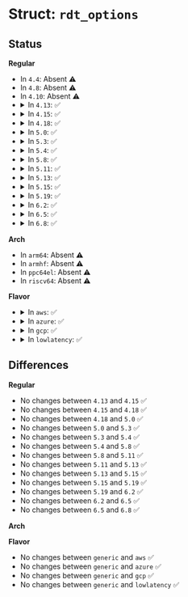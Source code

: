 # Struct: <code>rdt_options</code>

## Status
<b>Regular</b>
<ul>
<li>
In <code>4.4</code>: Absent ⚠️
</li>
<li>
In <code>4.8</code>: Absent ⚠️
</li>
<li>
In <code>4.10</code>: Absent ⚠️
</li>
<li>
<details>
<summary>In <code>4.13</code>: ✅</summary>

```c
struct rdt_options {
    char *name;
    int flag;
    bool force_off;
    bool force_on;
};
```
</details>
</li>
<li>
<details>
<summary>In <code>4.15</code>: ✅</summary>

```c
struct rdt_options {
    char *name;
    int flag;
    bool force_off;
    bool force_on;
};
```
</details>
</li>
<li>
<details>
<summary>In <code>4.18</code>: ✅</summary>

```c
struct rdt_options {
    char *name;
    int flag;
    bool force_off;
    bool force_on;
};
```
</details>
</li>
<li>
<details>
<summary>In <code>5.0</code>: ✅</summary>

```c
struct rdt_options {
    char *name;
    int flag;
    bool force_off;
    bool force_on;
};
```
</details>
</li>
<li>
<details>
<summary>In <code>5.3</code>: ✅</summary>

```c
struct rdt_options {
    char *name;
    int flag;
    bool force_off;
    bool force_on;
};
```
</details>
</li>
<li>
<details>
<summary>In <code>5.4</code>: ✅</summary>

```c
struct rdt_options {
    char *name;
    int flag;
    bool force_off;
    bool force_on;
};
```
</details>
</li>
<li>
<details>
<summary>In <code>5.8</code>: ✅</summary>

```c
struct rdt_options {
    char *name;
    int flag;
    bool force_off;
    bool force_on;
};
```
</details>
</li>
<li>
<details>
<summary>In <code>5.11</code>: ✅</summary>

```c
struct rdt_options {
    char *name;
    int flag;
    bool force_off;
    bool force_on;
};
```
</details>
</li>
<li>
<details>
<summary>In <code>5.13</code>: ✅</summary>

```c
struct rdt_options {
    char *name;
    int flag;
    bool force_off;
    bool force_on;
};
```
</details>
</li>
<li>
<details>
<summary>In <code>5.15</code>: ✅</summary>

```c
struct rdt_options {
    char *name;
    int flag;
    bool force_off;
    bool force_on;
};
```
</details>
</li>
<li>
<details>
<summary>In <code>5.19</code>: ✅</summary>

```c
struct rdt_options {
    char *name;
    int flag;
    bool force_off;
    bool force_on;
};
```
</details>
</li>
<li>
<details>
<summary>In <code>6.2</code>: ✅</summary>

```c
struct rdt_options {
    char *name;
    int flag;
    bool force_off;
    bool force_on;
};
```
</details>
</li>
<li>
<details>
<summary>In <code>6.5</code>: ✅</summary>

```c
struct rdt_options {
    char *name;
    int flag;
    bool force_off;
    bool force_on;
};
```
</details>
</li>
<li>
<details>
<summary>In <code>6.8</code>: ✅</summary>

```c
struct rdt_options {
    char *name;
    int flag;
    bool force_off;
    bool force_on;
};
```
</details>
</li>
</ul>
<b>Arch</b>
<ul>
<li>
In <code>arm64</code>: Absent ⚠️
</li>
<li>
In <code>armhf</code>: Absent ⚠️
</li>
<li>
In <code>ppc64el</code>: Absent ⚠️
</li>
<li>
In <code>riscv64</code>: Absent ⚠️
</li>
</ul>
<b>Flavor</b>
<ul>
<li>
<details>
<summary>In <code>aws</code>: ✅</summary>

```c
struct rdt_options {
    char *name;
    int flag;
    bool force_off;
    bool force_on;
};
```
</details>
</li>
<li>
<details>
<summary>In <code>azure</code>: ✅</summary>

```c
struct rdt_options {
    char *name;
    int flag;
    bool force_off;
    bool force_on;
};
```
</details>
</li>
<li>
<details>
<summary>In <code>gcp</code>: ✅</summary>

```c
struct rdt_options {
    char *name;
    int flag;
    bool force_off;
    bool force_on;
};
```
</details>
</li>
<li>
<details>
<summary>In <code>lowlatency</code>: ✅</summary>

```c
struct rdt_options {
    char *name;
    int flag;
    bool force_off;
    bool force_on;
};
```
</details>
</li>
</ul>

## Differences
<b>Regular</b>
<ul>
<li>
No changes between <code>4.13</code> and <code>4.15</code> ✅
</li>
<li>
No changes between <code>4.15</code> and <code>4.18</code> ✅
</li>
<li>
No changes between <code>4.18</code> and <code>5.0</code> ✅
</li>
<li>
No changes between <code>5.0</code> and <code>5.3</code> ✅
</li>
<li>
No changes between <code>5.3</code> and <code>5.4</code> ✅
</li>
<li>
No changes between <code>5.4</code> and <code>5.8</code> ✅
</li>
<li>
No changes between <code>5.8</code> and <code>5.11</code> ✅
</li>
<li>
No changes between <code>5.11</code> and <code>5.13</code> ✅
</li>
<li>
No changes between <code>5.13</code> and <code>5.15</code> ✅
</li>
<li>
No changes between <code>5.15</code> and <code>5.19</code> ✅
</li>
<li>
No changes between <code>5.19</code> and <code>6.2</code> ✅
</li>
<li>
No changes between <code>6.2</code> and <code>6.5</code> ✅
</li>
<li>
No changes between <code>6.5</code> and <code>6.8</code> ✅
</li>
</ul>
<b>Arch</b>
<ul>
</ul>
<b>Flavor</b>
<ul>
<li>
No changes between <code>generic</code> and <code>aws</code> ✅
</li>
<li>
No changes between <code>generic</code> and <code>azure</code> ✅
</li>
<li>
No changes between <code>generic</code> and <code>gcp</code> ✅
</li>
<li>
No changes between <code>generic</code> and <code>lowlatency</code> ✅
</li>
</ul>
